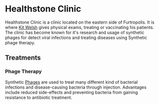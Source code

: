# Healthstone Clinic

Healthstone Clinic is a clinic located on the eastern side of Furtropolis. It is where [Kit Welsh](../characters/kit.md) gives physical exams, treating or vaccinating his patients. The clinic has become known for it's research and usage of synthetic phages for detect viral infections and treating diseases using Synthetic phage therapy.

## Treatments

### Phage Therapy

Synthetic [Phages](https://en.wikipedia.org/wiki/Bacteriophage) are used to treat many different kind of bacterial infections and disease-causing bacteria through injection. Advantages include reduced side-effects and preventing bacteria from gaining resistance to antibiotic treatment.
